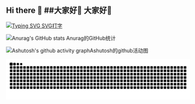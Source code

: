 ## Hi there 👋   ##大家好👋   大家好👋
[![Typing SVG   SVG打字](https://readme-typing-svg.demolab.com?font=Fira+Code&pause=1000&width=435&lines=Hello+World)](https://git.io/typing-svg)

![Anurag's GitHub stats   Anurag的GitHub统计](https://github-readme-stats.vercel.app/api?username=Sakanasaigao&show_icons=true)


![Ashutosh's github activity graphAshutosh的github活动图](https://github-readme-activity-graph.vercel.app/graph?username=Sakanasaigao)

<picture>    
  <source media   媒体   媒体   媒体="(prefers-color-scheme: dark)"”(prefers-color-scheme黑):“”(prefers-color-scheme黑):“”(prefers-color-scheme黑):“ srcset="https://raw.githubusercontent.com/Peter-JXL/Peter-JXL/output/github-contribution-grid-snake-dark.svg">
  <source media   媒体   媒体   媒体="(prefers-color-scheme: light)"”(prefers-color-scheme光):“”(prefers-color-scheme光):“”(prefers-color-scheme光):“ srcset="https://raw.githubusercontent.com/Peter-JXL/Peter-JXL/output/github-contribution-grid-snake.svg">
  <img alt="github contribution grid snake animation"github贡献网格蛇动画github贡献网格蛇动画 src="https://raw.githubusercontent.com/Peter-JXL/Peter-JXL/output/github-contribution-grid-snake.svg">
</picture>    


